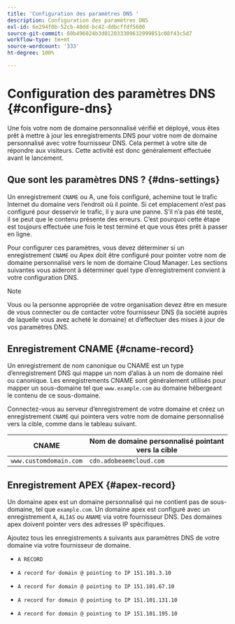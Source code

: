 ```yaml
---
title: 'Configuration des paramètres DNS '
description: Configuration des paramètres DNS
exl-id: 6e294f0b-52cb-40dd-bc42-ddbcffdf5600
source-git-commit: 60b496024b3d012033309632999851c08f43c5d7
workflow-type: tm+mt
source-wordcount: '333'
ht-degree: 100%

---
```


# Configuration des paramètres DNS {#configure-dns}

Une fois votre nom de domaine personnalisé vérifié et déployé, vous êtes prêt à mettre à jour les enregistrements DNS pour votre nom de domaine personnalisé avec votre fournisseur DNS. Cela permet à votre site de répondre aux visiteurs. Cette activité est donc généralement effectuée avant le lancement.

## Que sont les paramètres DNS ? {#dns-settings}

Un enregistrement `CNAME` ou A, une fois configuré, achemine tout le trafic Internet du domaine vers l’endroit où il pointe. Si cet emplacement n’est pas configuré pour desservir le trafic, il y aura une panne. S’il n’a pas été testé, il se peut que le contenu présente des erreurs. C’est pourquoi cette étape est toujours effectuée une fois le test terminé et que vous êtes prêt à passer en ligne.

Pour configurer ces paramètres, vous devez déterminer si un enregistrement `CNAME` ou Apex doit être configuré pour pointer votre nom de domaine personnalisé vers le nom de domaine Cloud Manager. Les sections suivantes vous aideront à déterminer quel type d’enregistrement convient à votre configuration DNS.

>[!NOTE]
>
>Vous ou la personne appropriée de votre organisation devez être en mesure de vous connecter ou de contacter votre fournisseur DNS (la société auprès de laquelle vous avez acheté le domaine) et d’effectuer des mises à jour de vos paramètres DNS.

## Enregistrement CNAME {#cname-record}

Un enregistrement de nom canonique ou CNAME est un type d’enregistrement DNS qui mappe un nom d’alias à un nom de domaine réel ou canonique. Les enregistrements CNAME sont généralement utilisés pour mapper un sous-domaine tel que `www.example.com` au domaine hébergeant le contenu de ce sous-domaine.

Connectez-vous au serveur d’enregistrement de votre domaine et créez un enregistrement `CNAME` qui pointera vers votre nom de domaine personnalisé vers la cible, comme dans le tableau suivant.

| CNAME | Nom de domaine personnalisé pointant vers la cible |
|--- |--- |
| `www.customdomain.com` | `cdn.adobeaemcloud.com` |

## Enregistrement APEX {#apex-record}

Un domaine apex est un domaine personnalisé qui ne contient pas de sous-domaine, tel que `example.com`. Un domaine apex est configuré avec un enregistrement `A`, `ALIAS` ou `ANAME` via votre fournisseur DNS. Des domaines apex doivent pointer vers des adresses IP spécifiques.

Ajoutez tous les enregistrements `A` suivants aux paramètres DNS de votre domaine via votre fournisseur de domaine. 

* `A RECORD`

* `A record for domain @ pointing to IP 151.101.3.10`

* `A record for domain @ pointing to IP 151.101.67.10`

* `A record for domain @ pointing to IP 151.101.131.10`

* `A record for domain @ pointing to IP 151.101.195.10`
